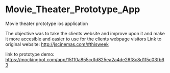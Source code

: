 # Movie_Theater_Prototype_App
Movie theater prototype ios application

The objective was to take the clients website and improve upon it and make it more accesible and easier to use for the clients webpage visitors
Link to original website:
http://jscinemas.com/#thisweek

link to prototype demo:
https://mockingbot.com/app/15110a855cdfd825ea2a4de26f8c8d1f5c03fb63
